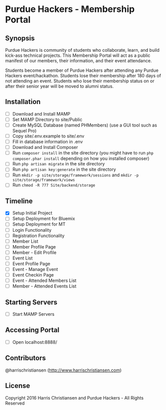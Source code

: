 # Purdue Hackers - Membership Portal

## Synopsis

Purdue Hackers is community of students who collaborate, learn, and build kick-ass technical projects. This Membership Portal will act as a public manifest of our members, their information, and their event attendance.  

Students become a member of Purdue Hackers after attending any Purdue Hackers event/hackathon. Students lose their membership after 180 days of not attending an event. Students who lose their membership status on or after their senior year will be moved to alumni status.  

## Installation  

- [ ] Download and Install MAMP  
- [ ] Set MAMP Directory to site/Public  
- [ ] Create MySQL Database (named PHMembers) (use a GUI tool such as Sequel Pro)  
- [ ] Copy site/.env.example to site/.env  
- [ ] Fill in database information in .env
- [ ] Download and Install Composer  
- [ ] Run `composer install` in the site directory (you might have to run `php composer.phar install` depending on how you installed composer)  
- [ ] Run `php artisan migrate` in the site directory  
- [ ] Run `php artisan key:generate` in the site directory  
- [ ] Run `mkdir -p site/storage/framework/sessions` and `mkdir -p site/storage/framework/views`  
- [ ] Run `chmod -R 777 Site/backend/storage`  

## Timeline
- [X] Setup Initial Project
- [ ] Setup Deployment for Bluemix
- [ ] Setup Deployment for MT
- [ ] Login Functionality
- [ ] Registration Functionality
- [ ] Member List
- [ ] Member Profile Page
- [ ] Member - Edit Profile
- [ ] Event List
- [ ] Event Profile Page
- [ ] Event - Manage Event
- [ ] Event Checkin Page
- [ ] Event - Attended Members List
- [ ] Member - Attended Events List

## Starting Servers

- [ ] Start MAMP Servers  

## Accessing Portal

- [ ] Open localhost:8888/  

## Contributors

@harrischristiansen (http://www.harrischristiansen.com)  

## License

Copyright 2016 Harris Christiansen and Purdue Hackers - All Rights Reserved  

